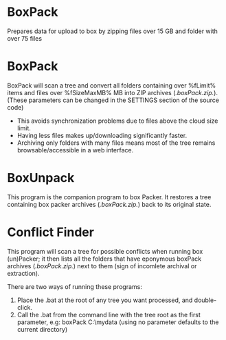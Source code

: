 # BoxPack
 Prepares data for upload to box by zipping files over 15 GB and folder with over 75 files

BoxPack
============
BoxPack will scan a tree and convert all folders containing over %fLimit% items and files over %fSizeMaxMB% MB 
    into ZIP archives (*.boxPack.zip.*). (These parameters can be changed in the SETTINGS section of the source code)
  - This avoids synchronization problems due to files above the cloud size limit.
  - Having less files makes up/downloading significantly faster.
  - Archiving only folders with many files means most of the tree remains browsable/accessible in a web interface.

BoxUnpack
============
This program is the companion program to box Packer. It restores a tree containing box packer archives (*.boxPack.zip.*) 
back to its original state.


Conflict Finder
============
This program will scan a tree for possible conflicts when running box (un)Packer; it then lists all the folders that have 
eponymous boxPack archives (*.boxPack.zip.*) next to them (sign of incomlete archival or extraction).


There are two ways of running these programs:
 1) Place the .bat at the root of any tree you want processed, and double-click.
 2) Call the .bat from the command line with the tree root as the first parameter, e.g: 
                 boxPack C:\mydata     (using no parameter defaults to the current directory)